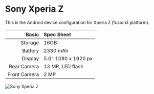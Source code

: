 Sony Xperia Z
=============
 
This is the Android device configuration for Xperia Z (fusion3 platform).

Basic   | Spec Sheet
-------:|:-------------------------
Storage | 16GB
Battery | 2330 mAh
Display | 5.0" 1080 x 1920 px
Rear Camera  | 13 MP, LED flash
Front Camera | 2 MP

![Sony Xperia Z](http://cdn2.gsmarena.com/vv/pics/sony/sony-xperia-z-ofic-2.jpg "Sony Xperia Z in its three colors")
